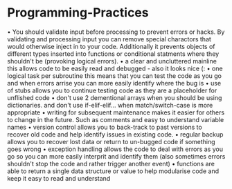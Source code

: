 # Programming-Practices
• You should validate input before processing to prevent errors or hacks. By validating and processing input you can remove special charactors that would otherwise inject in to your code. Additionally it prevents objects of different types inserted into functions or conditional statments where they shouldn't be (provoking logical errors). 
• a clear and uncluttered mainline this allows code to be easily read and debugged - also it looks nice (:
• one logical task per subroutine this means that you can test the code as you go and when errors arrise you can more easily identify where the bug is
• use of stubs allows you to continue testing code as they are a placeholder for unflished code
• don't use 2 dementional arrays when you should be using dictionaries. and don't use if-elif-elif... when match/switch-case is more appropriate
• writing for subsequent maintenance makes it easier for others to change in the future. Such as comments and easy to understand variable names
• version control allows you to back-track to past versions to recover old code and help identify issues in existing code.
• regular backup allows you to recover lost data or return to un-bugged code if something goes wrong
• exception handling allows the code to deal with errors as you go so you can more easily interprit and identify them (also sometimes errors shouldn't stop the code and rather trigger another event)
• functions are able to return a single data structure or value to help modularise code and keep it easy to read and understand
